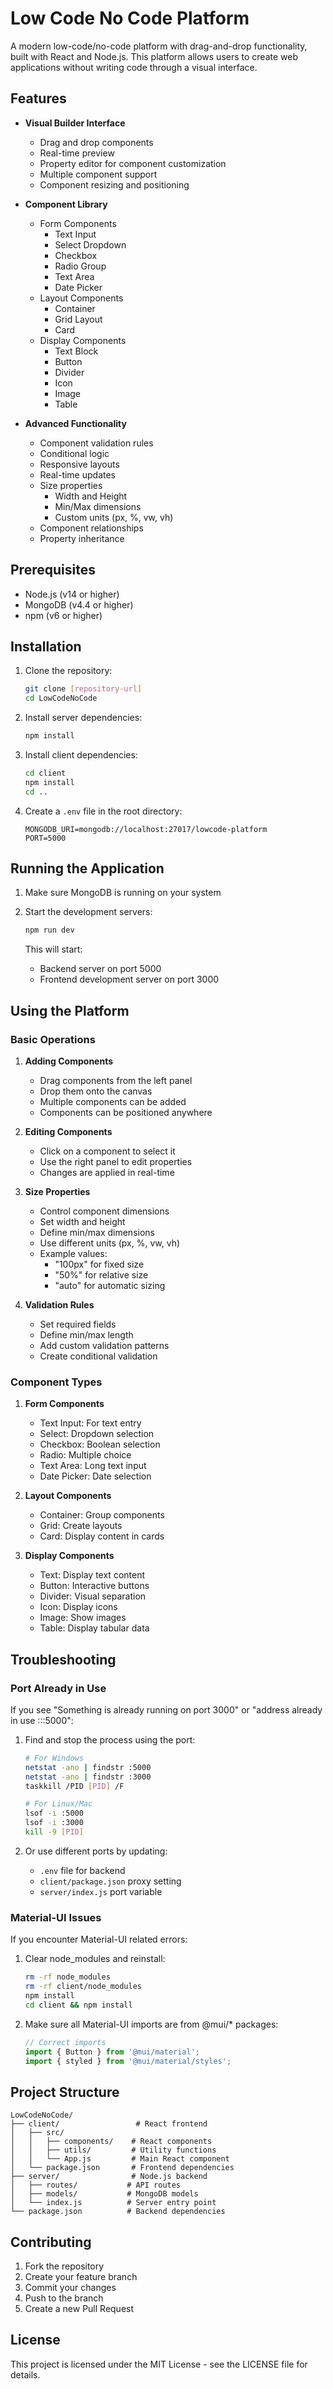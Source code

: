 # Low Code No Code Platform

A modern low-code/no-code platform with drag-and-drop functionality, built with React and Node.js. This platform allows users to create web applications without writing code through a visual interface.

## Features

- **Visual Builder Interface**
  - Drag and drop components
  - Real-time preview
  - Property editor for component customization
  - Multiple component support
  - Component resizing and positioning

- **Component Library**
  - Form Components
    - Text Input
    - Select Dropdown
    - Checkbox
    - Radio Group
    - Text Area
    - Date Picker
  - Layout Components
    - Container
    - Grid Layout
    - Card
  - Display Components
    - Text Block
    - Button
    - Divider
    - Icon
    - Image
    - Table

- **Advanced Functionality**
  - Component validation rules
  - Conditional logic
  - Responsive layouts
  - Real-time updates
  - Size properties
    - Width and Height
    - Min/Max dimensions
    - Custom units (px, %, vw, vh)
  - Component relationships
  - Property inheritance

## Prerequisites

- Node.js (v14 or higher)
- MongoDB (v4.4 or higher)
- npm (v6 or higher)

## Installation

1. Clone the repository:
   ```bash
   git clone [repository-url]
   cd LowCodeNoCode
   ```

2. Install server dependencies:
   ```bash
   npm install
   ```

3. Install client dependencies:
   ```bash
   cd client
   npm install
   cd ..
   ```

4. Create a `.env` file in the root directory:
   ```
   MONGODB_URI=mongodb://localhost:27017/lowcode-platform
   PORT=5000
   ```

## Running the Application

1. Make sure MongoDB is running on your system

2. Start the development servers:
   ```bash
   npm run dev
   ```
   This will start:
   - Backend server on port 5000
   - Frontend development server on port 3000

## Using the Platform

### Basic Operations
1. **Adding Components**
   - Drag components from the left panel
   - Drop them onto the canvas
   - Multiple components can be added
   - Components can be positioned anywhere

2. **Editing Components**
   - Click on a component to select it
   - Use the right panel to edit properties
   - Changes are applied in real-time

3. **Size Properties**
   - Control component dimensions
   - Set width and height
   - Define min/max dimensions
   - Use different units (px, %, vw, vh)
   - Example values:
     - "100px" for fixed size
     - "50%" for relative size
     - "auto" for automatic sizing

4. **Validation Rules**
   - Set required fields
   - Define min/max length
   - Add custom validation patterns
   - Create conditional validation

### Component Types

1. **Form Components**
   - Text Input: For text entry
   - Select: Dropdown selection
   - Checkbox: Boolean selection
   - Radio: Multiple choice
   - Text Area: Long text input
   - Date Picker: Date selection

2. **Layout Components**
   - Container: Group components
   - Grid: Create layouts
   - Card: Display content in cards

3. **Display Components**
   - Text: Display text content
   - Button: Interactive buttons
   - Divider: Visual separation
   - Icon: Display icons
   - Image: Show images
   - Table: Display tabular data

## Troubleshooting

### Port Already in Use

If you see "Something is already running on port 3000" or "address already in use :::5000":

1. Find and stop the process using the port:
   ```bash
   # For Windows
   netstat -ano | findstr :5000
   netstat -ano | findstr :3000
   taskkill /PID [PID] /F

   # For Linux/Mac
   lsof -i :5000
   lsof -i :3000
   kill -9 [PID]
   ```

2. Or use different ports by updating:
   - `.env` file for backend
   - `client/package.json` proxy setting
   - `server/index.js` port variable

### Material-UI Issues

If you encounter Material-UI related errors:

1. Clear node_modules and reinstall:
   ```bash
   rm -rf node_modules
   rm -rf client/node_modules
   npm install
   cd client && npm install
   ```

2. Make sure all Material-UI imports are from @mui/* packages:
   ```javascript
   // Correct imports
   import { Button } from '@mui/material';
   import { styled } from '@mui/material/styles';
   ```

## Project Structure

```
LowCodeNoCode/
├── client/                 # React frontend
│   ├── src/
│   │   ├── components/    # React components
│   │   ├── utils/         # Utility functions
│   │   └── App.js         # Main React component
│   └── package.json       # Frontend dependencies
├── server/                # Node.js backend
│   ├── routes/           # API routes
│   ├── models/           # MongoDB models
│   └── index.js          # Server entry point
└── package.json          # Backend dependencies
```

## Contributing

1. Fork the repository
2. Create your feature branch
3. Commit your changes
4. Push to the branch
5. Create a new Pull Request

## License

This project is licensed under the MIT License - see the LICENSE file for details.
